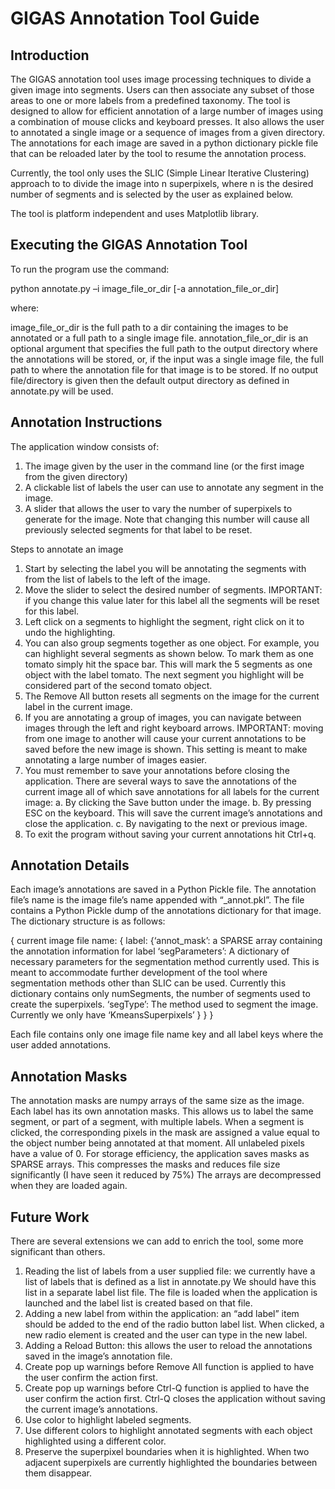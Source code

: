 # GIGAS Annotation Tool Guide

## Introduction

The GIGAS annotation tool uses image processing techniques to divide a given image into segments. Users can then associate any subset of those areas to one or more labels from a predefined taxonomy.  The tool is designed to allow for efficient annotation of a large number of images using a combination of mouse clicks and keyboard presses. It also allows the user to annotated a single image or a sequence of images from a given directory. The annotations for each image are saved in a python dictionary pickle file that can be reloaded later by the tool to resume the annotation process.

Currently, the tool only uses the SLIC (Simple Linear Iterative Clustering) approach to to divide the image into n superpixels, where n is the desired number of segments and is selected by the user as explained below.

The tool is platform independent and uses Matplotlib library.

## Executing the GIGAS Annotation Tool

To run the program use the command:

python annotate.py –i image_file_or_dir [-a annotation_file_or_dir]

where:

image_file_or_dir is the full path to a dir containing the images to be annotated or a full path to a single image file.
annotation_file_or_dir is an optional argument that specifies the full path to the output directory where the annotations will be stored, or, if the input was a single image file, the full path to where the annotation file for that image is to be stored. If no output file/directory is given then the default output directory as defined in annotate.py will be used.

## Annotation Instructions


The application window consists of:
1. The image given by the user in the command line (or the first image from the given directory)
2. A clickable list of labels the user can use to annotate any segment in the image.
3. A slider that allows the user to vary the number of superpixels to generate for the image. Note that changing this number will cause all previously selected segments for that label to be reset.

Steps to annotate an image
1. Start by selecting the label you will be annotating the segments with from the list of labels to the left of the image.
2. Move the slider to select the desired number of segments. IMPORTANT: if you change this value later for this label all the segments will be reset for this label.
3. Left click on a segments to highlight the segment, right click on it to undo the highlighting.
4. You can also group segments together as one object. For example, you can highlight several segments as shown below. To mark them as one tomato simply hit the space bar. This will mark the 5 segments as one object with the label tomato. The next segment you highlight will be considered part of the second tomato object.
5. The Remove All button resets all segments on the image for the current label in the current image. 
6. If you are annotating a group of images, you can navigate between images through the left and right keyboard arrows. IMPORTANT: moving from one image to another will cause your current annotations to be saved before the new image is shown. This setting is meant to make annotating a large number of images easier.
7. You must remember to save your annotations before closing the application. There are several ways to save the annotations of the current image all of which save annotations for all labels for the current image:
a. By clicking the Save button under the image.
b. By pressing ESC on the keyboard. This will save the current image’s annotations and close the application.
c. By navigating to the next or previous image.
8. To exit the program without saving your current annotations hit Ctrl+q.

## Annotation Details

Each image’s annotations are saved in a Python Pickle file. The annotation file’s name is the image file’s name appended with “_annot.pkl”. The file contains a Python Pickle dump of the annotations dictionary for that image. The dictionary structure is as follows:

{ current image file name:
{ label:
{‘annot_mask’: a SPARSE array containing the annotation information for label
‘segParameters’: A dictionary of necessary parameters for the segmentation method currently used. This is meant to accommodate further development of the tool where segmentation methods other than SLIC can be used. Currently this dictionary contains only numSegments, the number of segments used to create the superpixels.
‘segType’: The method used to segment the image. Currently we only have ‘KmeansSuperpixels’
}
}
}

Each file contains only one image file name key and all label keys where the user added annotations.

## Annotation Masks

The annotation masks are numpy arrays of the same size as the image. Each label has its own annotation masks. This allows us to label the same segment, or part of a segment, with multiple labels. 
When a segment is clicked, the corresponding pixels in the mask are assigned a value equal to the object number being annotated at that moment. All unlabeled pixels have a value of 0.
For storage efficiency, the application saves masks as SPARSE arrays. This compresses the masks and reduces file size significantly (I have seen it reduced by 75%) The arrays are decompressed when they are loaded again.


## Future Work
There are several extensions we can add to enrich the tool, some more significant than others.

1. Reading the list of labels from a user supplied file: we currently have a list of labels that is defined as a list in annotate.py We should have this list in a separate label list file. The file is loaded when the application is launched and the label list is created based on that file.
2. Adding a new label from within the application: an “add label” item should be added to the end of the radio button label list. When clicked, a new radio element is created and the user can type in the new label. 
3. Adding a Reload Button: this allows the user to reload the annotations saved in the image’s annotation file.
4. Create pop up warnings before Remove All function is applied to have the user confirm the action first.
5. Create pop up warnings before Ctrl-Q function is applied to have the user confirm the action first. Ctrl-Q closes the application without saving the current image’s annotations.
6. Use color to highlight labeled segments. 
7. Use different colors to highlight annotated segments with each object highlighted using a different color.
8. Preserve the superpixel boundaries when it is highlighted. When two adjacent superpixels are currently highlighted the boundaries between them disappear.
  

